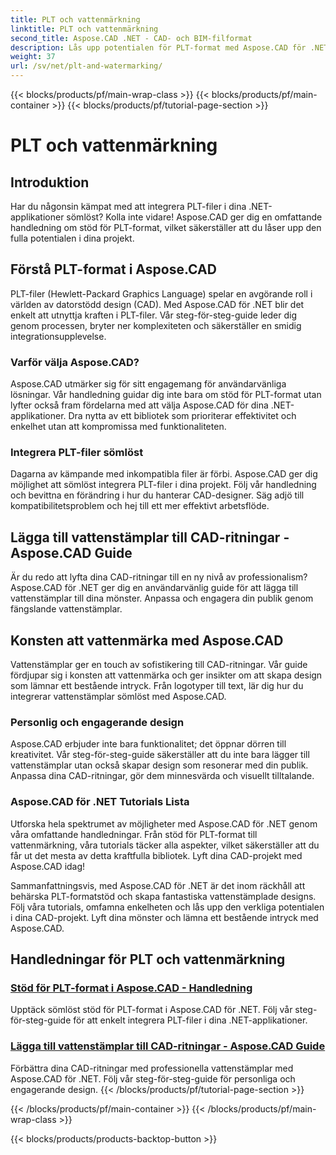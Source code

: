 ```yaml
---
title: PLT och vattenmärkning
linktitle: PLT och vattenmärkning
second_title: Aspose.CAD .NET - CAD- och BIM-filformat
description: Lås upp potentialen för PLT-format med Aspose.CAD för .NET. Integrera enkelt PLT-filer i dina applikationer med våra steg-för-steg tutorials.
weight: 37
url: /sv/net/plt-and-watermarking/
---
```


{{< blocks/products/pf/main-wrap-class >}}
{{< blocks/products/pf/main-container >}}
{{< blocks/products/pf/tutorial-page-section >}}

# PLT och vattenmärkning


## Introduktion

Har du någonsin kämpat med att integrera PLT-filer i dina .NET-applikationer sömlöst? Kolla inte vidare! Aspose.CAD ger dig en omfattande handledning om stöd för PLT-format, vilket säkerställer att du låser upp den fulla potentialen i dina projekt.

## Förstå PLT-format i Aspose.CAD

PLT-filer (Hewlett-Packard Graphics Language) spelar en avgörande roll i världen av datorstödd design (CAD). Med Aspose.CAD för .NET blir det enkelt att utnyttja kraften i PLT-filer. Vår steg-för-steg-guide leder dig genom processen, bryter ner komplexiteten och säkerställer en smidig integrationsupplevelse.

### Varför välja Aspose.CAD?

Aspose.CAD utmärker sig för sitt engagemang för användarvänliga lösningar. Vår handledning guidar dig inte bara om stöd för PLT-format utan lyfter också fram fördelarna med att välja Aspose.CAD för dina .NET-applikationer. Dra nytta av ett bibliotek som prioriterar effektivitet och enkelhet utan att kompromissa med funktionaliteten.

### Integrera PLT-filer sömlöst

Dagarna av kämpande med inkompatibla filer är förbi. Aspose.CAD ger dig möjlighet att sömlöst integrera PLT-filer i dina projekt. Följ vår handledning och bevittna en förändring i hur du hanterar CAD-designer. Säg adjö till kompatibilitetsproblem och hej till ett mer effektivt arbetsflöde.

## Lägga till vattenstämplar till CAD-ritningar - Aspose.CAD Guide

Är du redo att lyfta dina CAD-ritningar till en ny nivå av professionalism? Aspose.CAD för .NET ger dig en användarvänlig guide för att lägga till vattenstämplar till dina mönster. Anpassa och engagera din publik genom fängslande vattenstämplar.

## Konsten att vattenmärka med Aspose.CAD

Vattenstämplar ger en touch av sofistikering till CAD-ritningar. Vår guide fördjupar sig i konsten att vattenmärka och ger insikter om att skapa design som lämnar ett bestående intryck. Från logotyper till text, lär dig hur du integrerar vattenstämplar sömlöst med Aspose.CAD.

### Personlig och engagerande design

Aspose.CAD erbjuder inte bara funktionalitet; det öppnar dörren till kreativitet. Vår steg-för-steg-guide säkerställer att du inte bara lägger till vattenstämplar utan också skapar design som resonerar med din publik. Anpassa dina CAD-ritningar, gör dem minnesvärda och visuellt tilltalande.

### Aspose.CAD för .NET Tutorials Lista

Utforska hela spektrumet av möjligheter med Aspose.CAD för .NET genom våra omfattande handledningar. Från stöd för PLT-format till vattenmärkning, våra tutorials täcker alla aspekter, vilket säkerställer att du får ut det mesta av detta kraftfulla bibliotek. Lyft dina CAD-projekt med Aspose.CAD idag!

Sammanfattningsvis, med Aspose.CAD för .NET är det inom räckhåll att behärska PLT-formatstöd och skapa fantastiska vattenstämplade designs. Följ våra tutorials, omfamna enkelheten och lås upp den verkliga potentialen i dina CAD-projekt. Lyft dina mönster och lämna ett bestående intryck med Aspose.CAD.
## Handledningar för PLT och vattenmärkning
### [Stöd för PLT-format i Aspose.CAD - Handledning](./plt-format-support-in-aspose-cad/)
Upptäck sömlöst stöd för PLT-format i Aspose.CAD för .NET. Följ vår steg-för-steg-guide för att enkelt integrera PLT-filer i dina .NET-applikationer.
### [Lägga till vattenstämplar till CAD-ritningar - Aspose.CAD Guide](./adding-watermarks-to-cad-drawings/)
Förbättra dina CAD-ritningar med professionella vattenstämplar med Aspose.CAD för .NET. Följ vår steg-för-steg-guide för personliga och engagerande design.
{{< /blocks/products/pf/tutorial-page-section >}}

{{< /blocks/products/pf/main-container >}}
{{< /blocks/products/pf/main-wrap-class >}}

{{< blocks/products/products-backtop-button >}}
